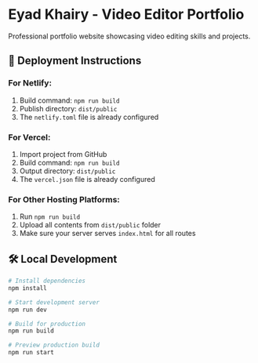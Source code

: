 ﻿# Eyad Khairy - Video Editor Portfolio

Professional portfolio website showcasing video editing skills and projects.

## 🚀 Deployment Instructions

### For Netlify:
1. Build command: `npm run build`
2. Publish directory: `dist/public`
3. The `netlify.toml` file is already configured

### For Vercel:
1. Import project from GitHub
2. Build command: `npm run build`
3. Output directory: `dist/public`
4. The `vercel.json` file is already configured

### For Other Hosting Platforms:
1. Run `npm run build`
2. Upload all contents from `dist/public` folder
3. Make sure your server serves `index.html` for all routes

## 🛠️ Local Development

```bash
# Install dependencies
npm install

# Start development server
npm run dev

# Build for production
npm run build

# Preview production build
npm run start
